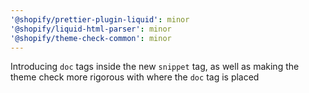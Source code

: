 ```yaml
---
'@shopify/prettier-plugin-liquid': minor
'@shopify/liquid-html-parser': minor
'@shopify/theme-check-common': minor
---
```


Introducing `doc` tags inside the new `snippet` tag, as well as making the theme check more rigorous with where the `doc` tag is placed
